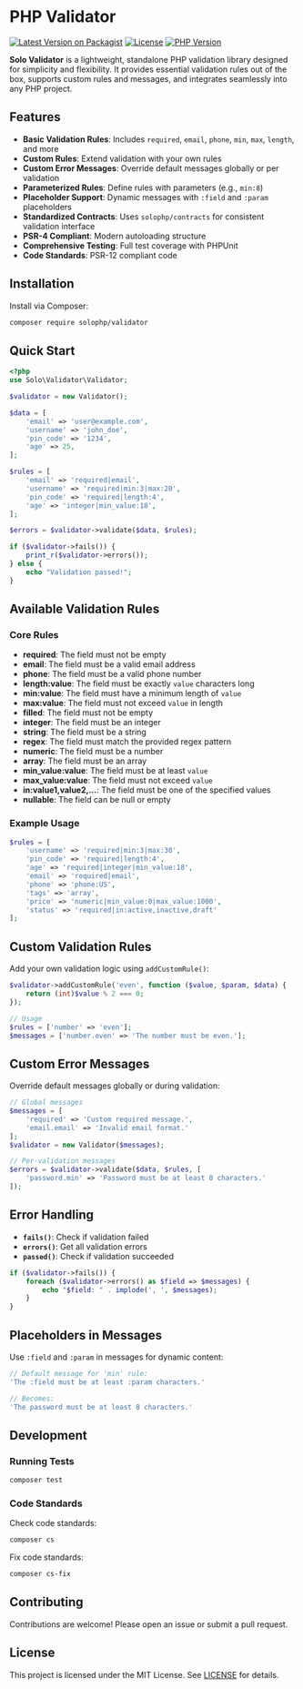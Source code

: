# PHP Validator

[![Latest Version on Packagist](https://img.shields.io/packagist/v/solophp/validator.svg)](https://packagist.org/packages/solophp/validator)
[![License](https://img.shields.io/packagist/l/solophp/validator.svg)](https://opensource.org/licenses/MIT)
[![PHP Version](https://img.shields.io/packagist/php-v/solophp/validator.svg)](https://php.net)

**Solo Validator** is a lightweight, standalone PHP validation library designed for simplicity and flexibility. It provides essential validation rules out of the box, supports custom rules and messages, and integrates seamlessly into any PHP project.

## Features

- **Basic Validation Rules**: Includes `required`, `email`, `phone`, `min`, `max`, `length`, and more
- **Custom Rules**: Extend validation with your own rules
- **Custom Error Messages**: Override default messages globally or per validation
- **Parameterized Rules**: Define rules with parameters (e.g., `min:8`)
- **Placeholder Support**: Dynamic messages with `:field` and `:param` placeholders
- **Standardized Contracts**: Uses `solophp/contracts` for consistent validation interface
- **PSR-4 Compliant**: Modern autoloading structure
- **Comprehensive Testing**: Full test coverage with PHPUnit
- **Code Standards**: PSR-12 compliant code

## Installation

Install via Composer:

```bash
composer require solophp/validator
```

## Quick Start

```php
<?php
use Solo\Validator\Validator;

$validator = new Validator();

$data = [
    'email' => 'user@example.com',
    'username' => 'john_doe',
    'pin_code' => '1234',
    'age' => 25,
];

$rules = [
    'email' => 'required|email',
    'username' => 'required|min:3|max:20',
    'pin_code' => 'required|length:4',
    'age' => 'integer|min_value:18',
];

$errors = $validator->validate($data, $rules);

if ($validator->fails()) {
    print_r($validator->errors());
} else {
    echo "Validation passed!";
}
```

## Available Validation Rules

### Core Rules

- **required**: The field must not be empty
- **email**: The field must be a valid email address
- **phone**: The field must be a valid phone number
- **length:value**: The field must be exactly `value` characters long
- **min:value**: The field must have a minimum length of `value`
- **max:value**: The field must not exceed `value` in length
- **filled**: The field must not be empty
- **integer**: The field must be an integer
- **string**: The field must be a string
- **regex**: The field must match the provided regex pattern
- **numeric**: The field must be a number
- **array**: The field must be an array
- **min_value:value**: The field must be at least `value`
- **max_value:value**: The field must not exceed `value`
- **in:value1,value2,...**: The field must be one of the specified values
- **nullable**: The field can be null or empty

### Example Usage

```php
$rules = [
    'username' => 'required|min:3|max:30',
    'pin_code' => 'required|length:4',
    'age' => 'required|integer|min_value:18',
    'email' => 'required|email',
    'phone' => 'phone:US',
    'tags' => 'array',
    'price' => 'numeric|min_value:0|max_value:1000',
    'status' => 'required|in:active,inactive,draft'
];
```

## Custom Validation Rules

Add your own validation logic using `addCustomRule()`:

```php
$validator->addCustomRule('even', function ($value, $param, $data) {
    return (int)$value % 2 === 0;
});

// Usage
$rules = ['number' => 'even'];
$messages = ['number.even' => 'The number must be even.'];
```

## Custom Error Messages

Override default messages globally or during validation:

```php
// Global messages
$messages = [
    'required' => 'Custom required message.',
    'email.email' => 'Invalid email format.'
];
$validator = new Validator($messages);

// Per-validation messages
$errors = $validator->validate($data, $rules, [
    'password.min' => 'Password must be at least 8 characters.'
]);
```

## Error Handling

- **`fails()`**: Check if validation failed
- **`errors()`**: Get all validation errors
- **`passed()`**: Check if validation succeeded

```php
if ($validator->fails()) {
    foreach ($validator->errors() as $field => $messages) {
        echo "$field: " . implode(', ', $messages);
    }
}
```

## Placeholders in Messages

Use `:field` and `:param` in messages for dynamic content:

```php
// Default message for 'min' rule:
'The :field must be at least :param characters.'

// Becomes:
'The password must be at least 8 characters.'
```

## Development

### Running Tests

```bash
composer test
```

### Code Standards

Check code standards:
```bash
composer cs
```

Fix code standards:
```bash
composer cs-fix
```

## Contributing

Contributions are welcome! Please open an issue or submit a pull request.

## License

This project is licensed under the MIT License. See [LICENSE](LICENSE) for details.